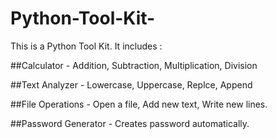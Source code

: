 # Python-Tool-Kit-
This is a Python Tool Kit. It includes :


##Calculator - Addition, Subtraction, Multiplication, Division 


##Text Analyzer - Lowercase, Uppercase, Replce, Append


##File Operations - Open a file, Add new text, Write new lines.


##Password Generator - Creates password automatically.
